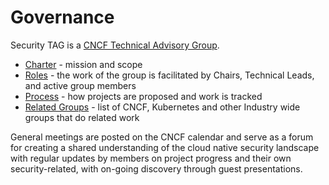 # Governance

Security TAG is
a [CNCF Technical Advisory Group](https://github.com/cncf/toc/tree/main/tags).

* [Charter](charter.md) - mission and scope
* [Roles](roles.md) - the work of the group is facilitated by Chairs, Technical
  Leads, and active group members
* [Process](process.md) - how projects are proposed and work is tracked
* [Related Groups](related-groups/README.md) - list of CNCF, Kubernetes and
  other Industry wide groups that do related work

General meetings are posted on the CNCF calendar and serve as a forum for
creating a shared understanding of the cloud native security landscape with
regular updates by members on project progress and their own security-related,
with on-going discovery through guest presentations.
